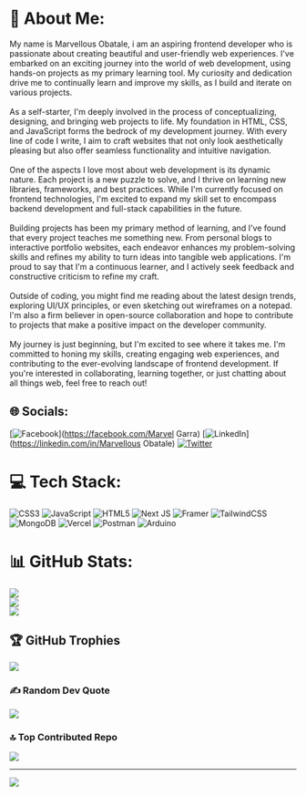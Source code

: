# 💫 About Me:
My name is Marvellous Obatale, i am an aspiring frontend developer who is passionate about creating beautiful and user-friendly web experiences. I've embarked on an exciting journey into the world of web development, using hands-on projects as my primary learning tool. My curiosity and dedication drive me to continually learn and improve my skills, as I build and iterate on various projects.<br><br>As a self-starter, I'm deeply involved in the process of conceptualizing, designing, and bringing web projects to life. My foundation in HTML, CSS, and JavaScript forms the bedrock of my development journey. With every line of code I write, I aim to craft websites that not only look aesthetically pleasing but also offer seamless functionality and intuitive navigation.<br><br>One of the aspects I love most about web development is its dynamic nature. Each project is a new puzzle to solve, and I thrive on learning new libraries, frameworks, and best practices. While I'm currently focused on frontend technologies, I'm excited to expand my skill set to encompass backend development and full-stack capabilities in the future.<br><br>Building projects has been my primary method of learning, and I've found that every project teaches me something new. From personal blogs to interactive portfolio websites, each endeavor enhances my problem-solving skills and refines my ability to turn ideas into tangible web applications. I'm proud to say that I'm a continuous learner, and I actively seek feedback and constructive criticism to refine my craft.<br><br>Outside of coding, you might find me reading about the latest design trends, exploring UI/UX principles, or even sketching out wireframes on a notepad. I'm also a firm believer in open-source collaboration and hope to contribute to projects that make a positive impact on the developer community.<br><br>My journey is just beginning, but I'm excited to see where it takes me. I'm committed to honing my skills, creating engaging web experiences, and contributing to the ever-evolving landscape of frontend development. If you're interested in collaborating, learning together, or just chatting about all things web, feel free to reach out!


## 🌐 Socials:
[![Facebook](https://img.shields.io/badge/Facebook-%231877F2.svg?logo=Facebook&logoColor=white)](https://facebook.com/Marvel Garra) [![LinkedIn](https://img.shields.io/badge/LinkedIn-%230077B5.svg?logo=linkedin&logoColor=white)](https://linkedin.com/in/Marvellous Obatale) [![Twitter](https://img.shields.io/badge/Twitter-%231DA1F2.svg?logo=Twitter&logoColor=white)](https://twitter.com/MARVEL_GARRA) 

# 💻 Tech Stack:
![CSS3](https://img.shields.io/badge/css3-%231572B6.svg?style=for-the-badge&logo=css3&logoColor=white) ![JavaScript](https://img.shields.io/badge/javascript-%23323330.svg?style=for-the-badge&logo=javascript&logoColor=%23F7DF1E) ![HTML5](https://img.shields.io/badge/html5-%23E34F26.svg?style=for-the-badge&logo=html5&logoColor=white) ![Next JS](https://img.shields.io/badge/Next-black?style=for-the-badge&logo=next.js&logoColor=white) ![Framer](https://img.shields.io/badge/Framer-black?style=for-the-badge&logo=framer&logoColor=blue) ![TailwindCSS](https://img.shields.io/badge/tailwindcss-%2338B2AC.svg?style=for-the-badge&logo=tailwind-css&logoColor=white) ![MongoDB](https://img.shields.io/badge/MongoDB-%234ea94b.svg?style=for-the-badge&logo=mongodb&logoColor=white) ![Vercel](https://img.shields.io/badge/vercel-%23000000.svg?style=for-the-badge&logo=vercel&logoColor=white) ![Postman](https://img.shields.io/badge/Postman-FF6C37?style=for-the-badge&logo=postman&logoColor=white) ![Arduino](https://img.shields.io/badge/-Arduino-00979D?style=for-the-badge&logo=Arduino&logoColor=white)
# 📊 GitHub Stats:
![](https://github-readme-stats.vercel.app/api?username=MARVELGARR&theme=dark&hide_border=false&include_all_commits=false&count_private=false)<br/>
![](https://github-readme-streak-stats.herokuapp.com/?user=MARVELGARR&theme=dark&hide_border=false)<br/>
![](https://github-readme-stats.vercel.app/api/top-langs/?username=MARVELGARR&theme=dark&hide_border=false&include_all_commits=false&count_private=false&layout=compact)

## 🏆 GitHub Trophies
![](https://github-profile-trophy.vercel.app/?username=MARVELGARR&theme=radical&no-frame=false&no-bg=false&margin-w=4)

### ✍️ Random Dev Quote
![](https://quotes-github-readme.vercel.app/api?type=vetical&theme=radical)

### 🔝 Top Contributed Repo
![](https://github-contributor-stats.vercel.app/api?username=MARVELGARR&limit=5&theme=dark&combine_all_yearly_contributions=true)

---
[![](https://visitcount.itsvg.in/api?id=MARVELGARR&icon=0&color=0)](https://visitcount.itsvg.in)

<!-- Proudly created with GPRM ( https://gprm.itsvg.in ) -->
